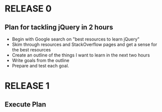 # RELEASE 0

## Plan for tackling jQuery in 2 hours

* Begin with Google search on "best resources to learn jQuery"
* Skim through resources and StackOverflow pages and get a sense for the best resources
* Create an outline of the things I want to learn in the next two hours
* Write goals from the outline
* Prepare and test each goal.

# RELEASE 1

## Execute Plan